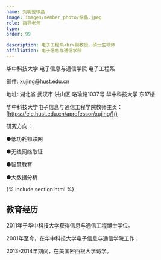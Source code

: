 ```yaml
---
name: 刘明罡徐晶
image: images/member_photo/徐晶.jpeg
role: 指导老师
type: 
order: 99

description: 电子工程系<br>副教授，硕士生导师
affiliation: 电子信息与通信学院
---
```

华中科技大学 电子信息与通信学院 电子工程系

邮件: xujing@hust.edu.cn

地址: 湖北省 武汉市 洪山区 珞瑜路1037号 华中科技大学 东17楼

华中科技大学电子信息与通信工程学院教师主页：[https://eic.hust.edu.cn/aprofessor/xujing/]()

研究方向：

●低功耗物联网

●无线网络取证

●智慧教育

●大数据分析

{% include section.html %}

## 教育经历

2011年于华中科技大学获得信息与通信工程博士学位。

2001年至今，在华中科技大学电子信息与通信学院工作；

2013-2014年期间，在美国密西根大学访学。

